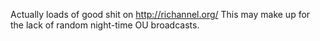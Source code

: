 Actually loads of good shit on http://richannel.org/ This may make up for the lack of random night-time OU broadcasts.